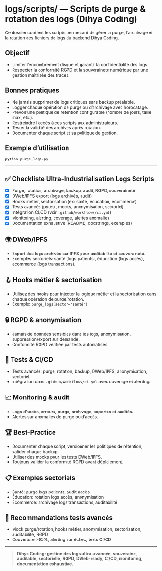 # logs/scripts/ — Scripts de purge & rotation des logs (Dihya Coding)

Ce dossier contient les scripts permettant de gérer la purge, l’archivage et la rotation des fichiers de logs du backend Dihya Coding.

## Objectif

- Limiter l’encombrement disque et garantir la confidentialité des logs.
- Respecter la conformité RGPD et la souveraineté numérique par une gestion maîtrisée des traces.

## Bonnes pratiques

- Ne jamais supprimer de logs critiques sans backup préalable.
- Logger chaque opération de purge ou d’archivage avec horodatage.
- Prévoir une politique de rétention configurable (nombre de jours, taille max, etc.).
- Restreindre l’accès à ces scripts aux administrateurs.
- Tester la validité des archives après rotation.
- Documenter chaque script et sa politique de gestion.

## Exemple d’utilisation

```bash
python purge_logs.py
```

---

## ✅ Checkliste Ultra-Industrialisation Logs Scripts
- [x] Purge, rotation, archivage, backup, audit, RGPD, souveraineté
- [x] DWeb/IPFS export (logs archivés, audit)
- [x] Hooks métier, sectorisation (ex: santé, éducation, ecommerce)
- [x] Tests avancés (pytest, mocks, anonymisation, sectoriel)
- [x] Intégration CI/CD (voir `.github/workflows/ci.yml`)
- [x] Monitoring, alerting, coverage, alertes anomalies
- [x] Documentation exhaustive (README, docstrings, exemples)

## 🌍 DWeb/IPFS
- Export des logs archivés sur IPFS pour auditabilité et souveraineté.
- Exemples sectoriels: santé (logs patients), éducation (logs accès), ecommerce (logs transactions).

## 🪝 Hooks métier & sectorisation
- Utilisez des hooks pour injecter la logique métier et la sectorisation dans chaque opération de purge/rotation.
- Exemple: `purge_logs(sector='santé')`

## 🔒 RGPD & anonymisation
- Jamais de données sensibles dans les logs, anonymisation, suppression/export sur demande.
- Conformité RGPD vérifiée par tests automatisés.

## 🧪 Tests & CI/CD
- Tests avancés: purge, rotation, backup, DWeb/IPFS, anonymisation, sectoriel.
- Intégration dans `.github/workflows/ci.yml` avec coverage et alerting.

## 📈 Monitoring & audit
- Logs d’accès, erreurs, purge, archivage, exportés et audités.
- Alertes sur anomalies de purge ou d’accès.

## 🏆 Best-Practice
- Documenter chaque script, versionner les politiques de rétention, valider chaque backup.
- Utiliser des mocks pour les tests DWeb/IPFS.
- Toujours valider la conformité RGPD avant déploiement.

## 📋 Exemples sectoriels
- Santé: purge logs patients, audit accès
- Éducation: rotation logs accès, anonymisation
- Ecommerce: archivage logs transactions, auditabilité

## 🔬 Recommandations tests avancés
- Mock purge/rotation, hooks métier, anonymisation, sectorisation, auditabilité, RGPD
- Couverture >95%, alerting sur échec, tests CI/CD

---

> **Dihya Coding: gestion des logs ultra-avancée, souveraine, auditable, sectorielle, RGPD, DWeb-ready, CI/CD, monitoring, documentation exhaustive.**
